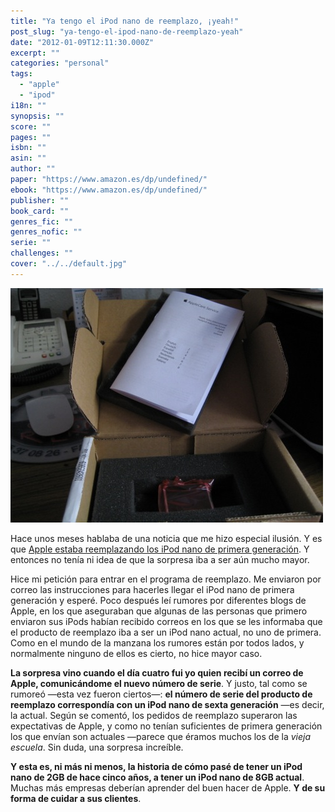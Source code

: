 ```yaml
---
title: "Ya tengo el iPod nano de reemplazo, ¡yeah!"
post_slug: "ya-tengo-el-ipod-nano-de-reemplazo-yeah"
date: "2012-01-09T12:11:30.000Z"
excerpt: ""
categories: "personal"
tags: 
  - "apple"
  - "ipod"
i18n: ""
synopsis: ""
score: ""
pages: ""
isbn: ""
asin: ""
author: ""
paper: "https://www.amazon.es/dp/undefined/"
ebook: "https://www.amazon.es/dp/undefined/"
publisher: ""
book_card: ""
genres_fic: ""
genres_nofic: ""
serie: ""
challenges: ""
cover: "../../default.jpg"
---
```


![](images/IMG_0059.jpg "iPod nano de reemplazo")

Hace unos meses hablaba de una noticia que me hizo especial ilusión. Y es que [Apple estaba reemplazando los iPod nano de primera generación](http://fjp.es/programa-de-sustitucion-de-ipod-nano-primera-generacion/). Y entonces no tenía ni idea de que la sorpresa iba a ser aún mucho mayor.

Hice mi petición para entrar en el programa de reemplazo. Me enviaron por correo las instrucciones para hacerles llegar el iPod nano de primera generación y esperé. Poco después leí rumores por diferentes blogs de Apple, en los que aseguraban que algunas de las personas que primero enviaron sus iPods habían recibido correos en los que se les informaba que el producto de reemplazo iba a ser un iPod nano actual, no uno de primera. Como en el mundo de la manzana los rumores están por todos lados, y normalmente ninguno de ellos es cierto, no hice mayor caso.

**La sorpresa vino cuando el día cuatro fui yo quien recibí un correo de Apple, comunicándome el nuevo número de serie**. Y justo, tal como se rumoreó —esta vez fueron ciertos—: **el número de serie del producto de reemplazo correspondía con un iPod nano de sexta generación** —es decir, la actual. Según se comentó, los pedidos de reemplazo superaron las expectativas de Apple, y como no tenían suficientes de primera generación los que envían son actuales —parece que éramos muchos los de la _vieja escuela_. Sin duda, una sorpresa increíble.

**Y esta es, ni más ni menos, la historia de cómo pasé de tener un iPod nano de 2GB de hace cinco años, a tener un iPod nano de 8GB actual**. Muchas más empresas deberían aprender del buen hacer de Apple. **Y de su forma de cuidar a sus clientes**.
